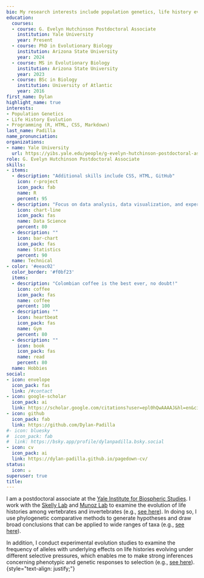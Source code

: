 ```yaml
---
bio: My research interests include population genetics, life history evolution, and programming (R).
education:
  courses:
  - course: G. Evelyn Hutchinson Postdoctoral Associate
    institution: Yale University
    year: Present
  - course: PhD in Evolutionary Biology
    institution: Arizona State University
    year: 2024
  - course: MS in Evolutionary Biology
    institution: Arizona State University
    year: 2023
  - course: BSc in Biology
    institution: University of Atlantic
    year: 2016
first_name: Dylan
highlight_name: true
interests:
- Population Genetics
- Life History Evolution
- Programming (R, HTML, CSS, Markdown)
last_name: Padilla
name_pronunciation:
organizations:
- name: Yale University
  url: https://yibs.yale.edu/people/g-evelyn-hutchinson-postdoctoral-associates
role: G. Evelyn Hutchinson Postdoctoral Associate
skills:
- items:
  - description: "Additional skills include CSS, HTML, GitHub"
    icon: r-project
    icon_pack: fab
    name: R
    percent: 95
  - description: "Focus on data analysis, data visualization, and experimental design"
    icon: chart-line
    icon_pack: fas
    name: Data Science
    percent: 80
  - description: ""
    icon: bar-chart
    icon_pack: fas
    name: Statistics
    percent: 90
  name: Technical
- color: '#eeac02'
  color_border: '#f0bf23'
  items:
  - description: "Colombian coffee is the best ever, no doubt!"
    icon: coffee
    icon_pack: fas
    name: coffee
    percent: 100
  - description: ""
    icon: heartbeat
    icon_pack: fas
    name: Gym
    percent: 80
  - description: ""
    icon: book
    icon_pack: fas
    name: read
    percent: 80
  name: Hobbies
social:
- icon: envelope
  icon_pack: fas
  link: /#contact
- icon: google-scholar
  icon_pack: ai
  link: https://scholar.google.com/citations?user=epl0hQwAAAAJ&hl=en&citsig=AKr7NahqSPriZvx5LwoWXeNX-9Uc
- icon: github
  icon_pack: fab
  link: https://github.com/Dylan-Padilla
#- icon: bluesky
#  icon_pack: fab
#  link: https://bsky.app/profile/dylanpadilla.bsky.social
- icon: cv
  icon_pack: ai
  link: https://dylan-padilla.github.io/pagedown-cv/
status:
  icon: ☕️
superuser: true
title: 
---
```


I am a postdoctoral associate at the [Yale Institute for Biospheric Studies](https://yibs.yale.edu/). I work with the [Skelly Lab](https://campuspress.yale.edu/skellylab/) and [Munoz Lab](http://www.marthamunoz.com/) to examine the evolution of life histories among vertebrates and invertebrates (e.g., [see here](https://www.dropbox.com/s/9umvsjpvn7mj2eb/Padilla%20Perez%20D.J.%20and%20Angilletta%20Jr.%2C%20M.J.%20%282022%29.%20Macroclimatic%20and%20maternal%20effects%20on%20the%20evolution%20of%20reproductive%20traits%20in%20lizards.pdf?dl=0)). In doing so, I use phylogenetic comparative methods to generate hypotheses and draw broad conclusions that can be applied to wide ranges of taxa (e.g., [see here](https://www.dropbox.com/s/uuzlu4m8valyw97/Padilla%20Perez%20et%20al.%2C%202022.%20The%20correlated%20evolution%20of%20foraging%20mode%20and%20reproductive%20effort%20in%20lizards.pdf?dl=0)).

In addition, I conduct experimental evolution studies to examine the frequency of alleles with underlying effects on life histories evolving under different selective pressures, which enables me to make strong inferences concerning phenotypic and genetic responses to selection (e.g., [see here](https://academic.oup.com/jeb/article/37/2/201/7485763?login=true)).
{style="text-align: justify;"}
